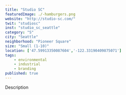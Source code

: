 ```yaml
---
title: "Studio SC"
featuredImage: ./-hamburgers.png
website: "http://studio-sc.com/"
twit: "studiosc"
inst: "studio_sc_seattle"
category: "S"
city: "Seattle"
neighborhood: "Pioneer Square"
size: "Small (1-10)"
location: ['47.59913350087604','-122.33190409875071']
tags:
    - environmental
    - industrial
    - branding
published: true
---
```


Description
